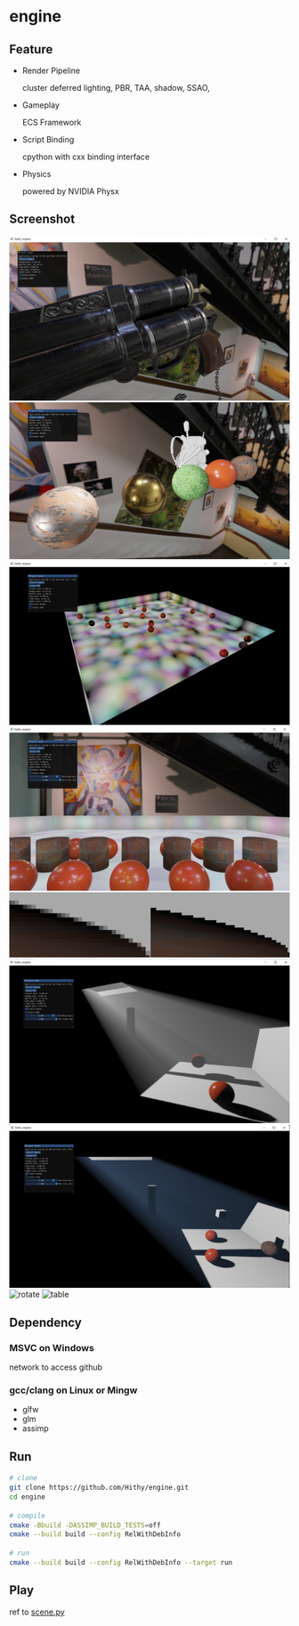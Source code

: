 # engine

## Feature

- Render Pipeline

	cluster deferred lighting, PBR, TAA, shadow, SSAO, 

- Gameplay

	ECS Framework

- Script Binding

	cpython with cxx binding interface

- Physics

	powered by NVIDIA Physx

## Screenshot

![gun](resource/images/screenshot/gun.png)
![ball](resource/images/screenshot/pbr.png)
![cluster](resource/images/screenshot/cluster1000.png)
![taa](resource/images/screenshot/taa.png)
![taa_detail](resource/images/screenshot/taa_detail.png)
![fog_inside](resource/images/screenshot/fog_inside.png)
![fog_ea](resource/images/screenshot/fog_ea.png)
![rotate](resource/images/screenshot/rotate.gif)
![table](resource/images/screenshot/table.gif)

## Dependency

### MSVC on Windows

network to access github

### gcc/clang on Linux or Mingw

- glfw
- glm
- assimp

## Run

``` bash
# clone
git clone https://github.com/Hithy/engine.git
cd engine

# compile
cmake -Bbuild -DASSIMP_BUILD_TESTS=off
cmake --build build --config RelWithDebInfo

# run
cmake --build build --config RelWithDebInfo --target run
```

## Play

ref to [scene.py](script/ecs/scene.py)

